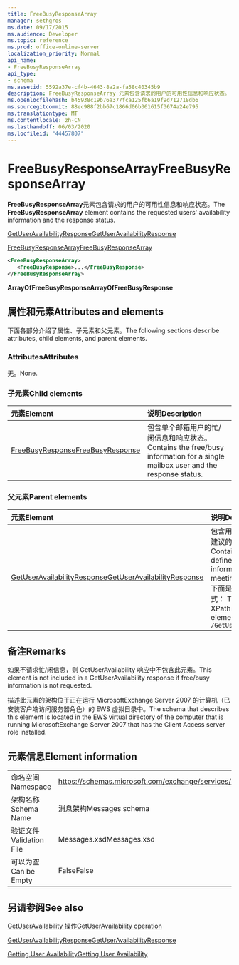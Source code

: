 ```yaml
---
title: FreeBusyResponseArray
manager: sethgros
ms.date: 09/17/2015
ms.audience: Developer
ms.topic: reference
ms.prod: office-online-server
localization_priority: Normal
api_name:
- FreeBusyResponseArray
api_type:
- schema
ms.assetid: 5592a37e-cf4b-4643-8a2a-fa58c40345b9
description: FreeBusyResponseArray 元素包含请求的用户的可用性信息和响应状态。
ms.openlocfilehash: b45938c19b76a377fca125fb6a19f9d712718db6
ms.sourcegitcommit: 88ec988f2bb67c1866d06b361615f3674a24e795
ms.translationtype: MT
ms.contentlocale: zh-CN
ms.lasthandoff: 06/03/2020
ms.locfileid: "44457807"
---
```

# <a name="freebusyresponsearray"></a><span data-ttu-id="56349-103">FreeBusyResponseArray</span><span class="sxs-lookup"><span data-stu-id="56349-103">FreeBusyResponseArray</span></span>

<span data-ttu-id="56349-104">**FreeBusyResponseArray**元素包含请求的用户的可用性信息和响应状态。</span><span class="sxs-lookup"><span data-stu-id="56349-104">The **FreeBusyResponseArray** element contains the requested users' availability information and the response status.</span></span> 
  
[<span data-ttu-id="56349-105">GetUserAvailabilityResponse</span><span class="sxs-lookup"><span data-stu-id="56349-105">GetUserAvailabilityResponse</span></span>](getuseravailabilityresponse.md)
  
[<span data-ttu-id="56349-106">FreeBusyResponseArray</span><span class="sxs-lookup"><span data-stu-id="56349-106">FreeBusyResponseArray</span></span>](freebusyresponsearray.md)
  
```xml
<FreeBusyResponseArray>
   <FreeBusyResponse>...</FreeBusyResponse>
</FreeBusyResponseArray>
```

 <span data-ttu-id="56349-107">**ArrayOfFreeBusyResponse**</span><span class="sxs-lookup"><span data-stu-id="56349-107">**ArrayOfFreeBusyResponse**</span></span>
## <a name="attributes-and-elements"></a><span data-ttu-id="56349-108">属性和元素</span><span class="sxs-lookup"><span data-stu-id="56349-108">Attributes and elements</span></span>

<span data-ttu-id="56349-109">下面各部分介绍了属性、子元素和父元素。</span><span class="sxs-lookup"><span data-stu-id="56349-109">The following sections describe attributes, child elements, and parent elements.</span></span>
  
### <a name="attributes"></a><span data-ttu-id="56349-110">Attributes</span><span class="sxs-lookup"><span data-stu-id="56349-110">Attributes</span></span>

<span data-ttu-id="56349-111">无。</span><span class="sxs-lookup"><span data-stu-id="56349-111">None.</span></span>
  
### <a name="child-elements"></a><span data-ttu-id="56349-112">子元素</span><span class="sxs-lookup"><span data-stu-id="56349-112">Child elements</span></span>

|<span data-ttu-id="56349-113">**元素**</span><span class="sxs-lookup"><span data-stu-id="56349-113">**Element**</span></span>|<span data-ttu-id="56349-114">**说明**</span><span class="sxs-lookup"><span data-stu-id="56349-114">**Description**</span></span>|
|:-----|:-----|
|[<span data-ttu-id="56349-115">FreeBusyResponse</span><span class="sxs-lookup"><span data-stu-id="56349-115">FreeBusyResponse</span></span>](freebusyresponse.md) <br/> |<span data-ttu-id="56349-116">包含单个邮箱用户的忙/闲信息和响应状态。</span><span class="sxs-lookup"><span data-stu-id="56349-116">Contains the free/busy information for a single mailbox user and the response status.</span></span>  <br/> |
   
### <a name="parent-elements"></a><span data-ttu-id="56349-117">父元素</span><span class="sxs-lookup"><span data-stu-id="56349-117">Parent elements</span></span>

|<span data-ttu-id="56349-118">**元素**</span><span class="sxs-lookup"><span data-stu-id="56349-118">**Element**</span></span>|<span data-ttu-id="56349-119">**说明**</span><span class="sxs-lookup"><span data-stu-id="56349-119">**Description**</span></span>|
|:-----|:-----|
|[<span data-ttu-id="56349-120">GetUserAvailabilityResponse</span><span class="sxs-lookup"><span data-stu-id="56349-120">GetUserAvailabilityResponse</span></span>](getuseravailabilityresponse.md) <br/> |<span data-ttu-id="56349-121">包含用于定义用户可用性信息或建议的会议时间信息的属性。</span><span class="sxs-lookup"><span data-stu-id="56349-121">Contains the properties that define user availability information or suggested meeting time information.</span></span>  <br/> <span data-ttu-id="56349-122">下面是此元素的 XPath 表达式： </span><span class="sxs-lookup"><span data-stu-id="56349-122">The following is the XPath expression to this element:</span></span>  <br/>  `/GetUserAvailabilityResponse` <br/> |
   
## <a name="remarks"></a><span data-ttu-id="56349-123">备注</span><span class="sxs-lookup"><span data-stu-id="56349-123">Remarks</span></span>

<span data-ttu-id="56349-124">如果不请求忙/闲信息，则 GetUserAvailability 响应中不包含此元素。</span><span class="sxs-lookup"><span data-stu-id="56349-124">This element is not included in a GetUserAvailability response if free/busy information is not requested.</span></span>
  
<span data-ttu-id="56349-125">描述此元素的架构位于正在运行 MicrosoftExchange Server 2007 的计算机（已安装客户端访问服务器角色）的 EWS 虚拟目录中。</span><span class="sxs-lookup"><span data-stu-id="56349-125">The schema that describes this element is located in the EWS virtual directory of the computer that is running MicrosoftExchange Server 2007 that has the Client Access server role installed.</span></span>
  
## <a name="element-information"></a><span data-ttu-id="56349-126">元素信息</span><span class="sxs-lookup"><span data-stu-id="56349-126">Element information</span></span>

|||
|:-----|:-----|
|<span data-ttu-id="56349-127">命名空间</span><span class="sxs-lookup"><span data-stu-id="56349-127">Namespace</span></span>  <br/> |https://schemas.microsoft.com/exchange/services/2006/messages  <br/> |
|<span data-ttu-id="56349-128">架构名称</span><span class="sxs-lookup"><span data-stu-id="56349-128">Schema Name</span></span>  <br/> |<span data-ttu-id="56349-129">消息架构</span><span class="sxs-lookup"><span data-stu-id="56349-129">Messages schema</span></span>  <br/> |
|<span data-ttu-id="56349-130">验证文件</span><span class="sxs-lookup"><span data-stu-id="56349-130">Validation File</span></span>  <br/> |<span data-ttu-id="56349-131">Messages.xsd</span><span class="sxs-lookup"><span data-stu-id="56349-131">Messages.xsd</span></span>  <br/> |
|<span data-ttu-id="56349-132">可以为空</span><span class="sxs-lookup"><span data-stu-id="56349-132">Can be Empty</span></span>  <br/> |<span data-ttu-id="56349-133">False</span><span class="sxs-lookup"><span data-stu-id="56349-133">False</span></span>  <br/> |
   
## <a name="see-also"></a><span data-ttu-id="56349-134">另请参阅</span><span class="sxs-lookup"><span data-stu-id="56349-134">See also</span></span>



[<span data-ttu-id="56349-135">GetUserAvailability 操作</span><span class="sxs-lookup"><span data-stu-id="56349-135">GetUserAvailability operation</span></span>](getuseravailability-operation.md)
  
[<span data-ttu-id="56349-136">GetUserAvailabilityResponse</span><span class="sxs-lookup"><span data-stu-id="56349-136">GetUserAvailabilityResponse</span></span>](getuseravailabilityresponse.md)


[<span data-ttu-id="56349-137">Getting User Availability</span><span class="sxs-lookup"><span data-stu-id="56349-137">Getting User Availability</span></span>](https://msdn.microsoft.com/library/d4133fcb-9b0f-4e6b-aadf-a389da83516a%28Office.15%29.aspx)

